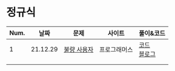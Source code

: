 # 정규식

| Num. | 날짜     | 문제                                                         | 사이트       | 풀이&코드                                                    |
| ---- | -------- | ------------------------------------------------------------ | ------------ | ------------------------------------------------------------ |
| 1    | 21.12.29 | [불량 사용자](https://programmers.co.kr/learn/courses/30/lessons/64064) | 프로그래머스 | [코드](https://github.com/sally0226/Algorithm/blob/main/%EC%A0%95%EA%B7%9C%EC%8B%9D/%EB%B6%88%EB%9F%89_%EC%82%AC%EC%9A%A9%EC%9E%90.cpp)<br>[블로그](https://bba-dda.tistory.com/114) |
|      |          |                                                              |              |                                                              |
|      |          |                                                              |              |                                                              |

